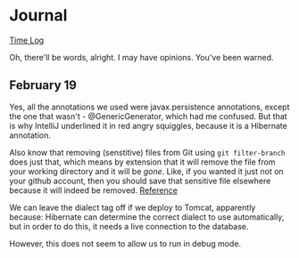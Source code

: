 # Journal

[Time Log](other/TimeLog.md)

Oh, there'll be words, alright. I may have opinions. You've been warned.

## February 19

Yes, all the annotations we used were javax.persistence annotations, except the one that wasn't - @GenericGenerator, which had me confused. But that is why IntelliJ underlined it in red angry squiggles, because it is a Hibernate annotation.

Also know that removing (senstitive) files from Git using `git filter-branch` does just that, which means by extension that it will remove the file from your working directory and it will be *gone*. Like, if you wanted it just not on your github account, then you should save that sensitive file elsewhere because it will indeed be removed. [Reference](https://help.github.com/articles/removing-sensitive-data-from-a-repository/)

We can leave the dialect tag off if we deploy to Tomcat, apparently because:
      Hibernate can determine the correct dialect to use automatically, but in order to do this, it needs a live connection to the database.
      
However, this does not seem to allow us to run in debug mode.

